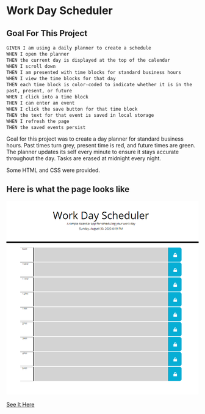 # Work Day Scheduler

## Goal For This Project

```
GIVEN I am using a daily planner to create a schedule
WHEN I open the planner
THEN the current day is displayed at the top of the calendar
WHEN I scroll down
THEN I am presented with time blocks for standard business hours
WHEN I view the time blocks for that day
THEN each time block is color-coded to indicate whether it is in the past, present, or future
WHEN I click into a time block
THEN I can enter an event
WHEN I click the save button for that time block
THEN the text for that event is saved in local storage
WHEN I refresh the page
THEN the saved events persist
```
Goal for this project was to create a day planner for standard business hours. Past times turn grey, present time is red, 
and future times are green. The planner updates its self every minute to ensure it stays accurate throughout the day. Tasks are erased at midnight every night. 

Some HTML and CSS were provided.

## Here is what the page looks like
![Full site](https://github.com/Grey-Whitt/work-day-planner/blob/master/Develop/fullsite.png)

[See It Here](https://grey-whitt.github.io/work-day-planner)
